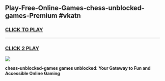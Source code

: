 
## Play-Free-Online-Games-chess-unblocked-games-Premium #vkatn
<h3>
<a href="https://premium.freeplayer.one?title=chess-unblocked-games&ref=8M">CLICK TO PLAY</a></h3>
<hr>

<h3>
<a href="https://premium.freeplayer.one?title=chess-unblocked-games&ref=8M">CLICK 2 PLAY</a>
  
</h3>

<a href="https://premium.freeplayer.one?title=chess-unblocked-games&ref=8M"><img src="https://clearcache.store/games.png"></a>


**chess-unblocked-games games unblocked: Your Gateway to Fun and Accessible Online Gaming**
